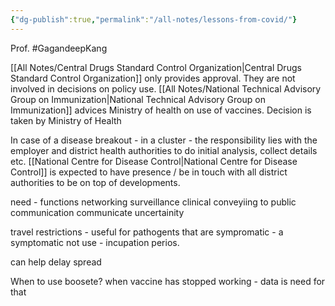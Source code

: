 ```yaml
---
{"dg-publish":true,"permalink":"/all-notes/lessons-from-covid/"}
---
```


Prof. #GagandeepKang 

[[All Notes/Central Drugs Standard Control Organization\|Central Drugs Standard Control Organization]] only provides approval. They are not involved in decisions on policy use. [[All Notes/National Technical Advisory Group on Immunization\|National Technical Advisory Group on Immunization]] advices Ministry of health on use of vaccines. Decision is taken by Ministry of Health

In case of a disease breakout - in a cluster - the responsibility lies with the employer and district health authorities to do initial analysis, collect details etc. [[National Centre for Disease Control\|National Centre for Disease Control]] is expected to have presence / be in touch with all district authorities to be on top of developments. 

need - functions 
networking 
surveillance 
clinical 
conveyiing to public communication communicate uncertainity 

travel restrictions - useful for pathogents that are sympromatic - a symptomatic not use - incupation perios. 

can help delay spread 

When to use boosete? when vaccine has stopped working - data is need for that 




